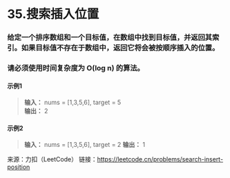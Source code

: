 # 35.搜索插入位置
### 给定一个排序数组和一个目标值，在数组中找到目标值，并返回其索引。如果目标值不存在于数组中，返回它将会被按顺序插入的位置。
### 请必须使用时间复杂度为 O(log n) 的算法。

#### 示例1
> **输入：** nums = [1,3,5,6], target = 5  
> **输出：** 2  

#### 示例2
> **输入：** nums = [1,3,5,6], target = 2 
> **输出：** 1

来源：力扣（LeetCode）
链接：https://leetcode.cn/problems/search-insert-position
